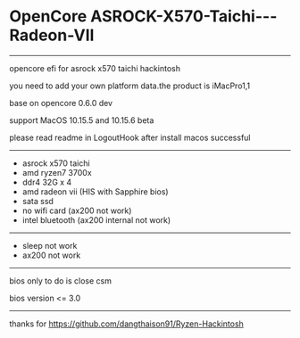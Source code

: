 # OpenCore ASROCK-X570-Taichi---Radeon-VII

----

opencore efi for asrock x570 taichi hackintosh

you need to add your own platform data.the product is iMacPro1,1

base on opencore 0.6.0 dev

support MacOS 10.15.5 and 10.15.6 beta

please read readme in LogoutHook after install macos successful

----
+ asrock x570 taichi
+ amd ryzen7 3700x
+ ddr4 32G x 4
+ amd radeon vii (HIS with Sapphire bios)
+ sata ssd
+ no wifi card (ax200 not work)
+ intel bluetooth (ax200 internal not work)

----
+ sleep not work
+ ax200 not work

----
bios only to do is close csm

bios version <= 3.0

----

thanks for https://github.com/dangthaison91/Ryzen-Hackintosh
